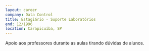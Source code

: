 ```yaml
---
layout: career
company: Data Control
title: Estagiário - Suporte Laboratórios
end: 12/1996
location: Carapicuíba, SP
---
```

Apoio aos professores durante as aulas tirando dúvidas de alunos.
